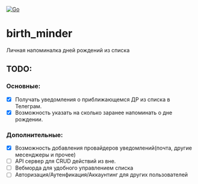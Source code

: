 [![Go](https://github.com/stanislavqq/birth_minder/actions/workflows/production.yml/badge.svg)](https://github.com/stanislavqq/birth_minder/actions/workflows/go.yml)

# birth_minder

Личная напоминалка дней рождений из списка

## TODO:
### Основные:
- [x] Получать уведомления о приближающемся ДР из списка в Телеграм.
- [x] Возможность указать на сколько заранее напоминать о дне рождении.

### Дополнительные:
- [x] Возможность добавления провайдеров уведомлений(почта, другие месенджеры и прочее) 
- [ ] API сервер для CRUD действий из вне.
- [ ] Вебморда для удобного управлением списка
- [ ] Авторизация/Аутенфикация/Аккаунтинг для других пользователей 